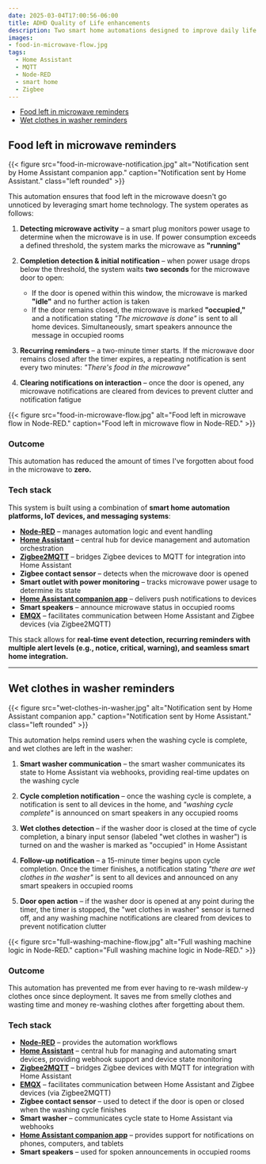 ```yaml
---
date: 2025-03-04T17:00:56-06:00
title: ADHD Quality of Life enhancements
description: Two smart home automations designed to improve daily life in a neurodivergent household—intelligent reminders to prevent food from being forgotten in the microwave and wet clothes from sitting in the washer.
images:
- food-in-microwave-flow.jpg
tags:
  - Home Assistant
  - MQTT
  - Node-RED
  - smart home
  - Zigbee
---
```

<!-- no toc -->
- [Food left in microwave reminders](#food-left-in-microwave-reminders)
- [Wet clothes in washer reminders](#wet-clothes-in-washer-reminders)

## **Food left in microwave reminders**

{{< figure src="food-in-microwave-notification.jpg" alt="Notification sent by Home Assistant companion app." caption="Notification sent by Home Assistant." class="left rounded" >}}

This automation ensures that food left in the microwave doesn't go unnoticed by leveraging smart home technology. The system operates as follows:

1. **Detecting microwave activity** – a smart plug monitors power usage to determine when the microwave is in use. If power consumption exceeds a defined threshold, the system marks the microwave as **"running"**

2. **Completion detection & initial notification** – when power usage drops below the threshold, the system waits **two seconds** for the microwave door to open:
   - If the door is opened within this window, the microwave is marked **"idle"** and no further action is taken
   - If the door remains closed, the microwave is marked **"occupied,"** and a notification stating *"The microwave is done"* is sent to all home devices. Simultaneously, smart speakers announce the message in occupied rooms

3. **Recurring reminders** – a two-minute timer starts. If the microwave door remains closed after the timer expires, a repeating notification is sent every two minutes: *"There's food in the microwave"*

4. **Clearing notifications on interaction** – once the door is opened, any microwave notifications are cleared from devices to prevent clutter and notification fatigue

{{< figure src="food-in-microwave-flow.jpg" alt="Food left in microwave flow in Node-RED." caption="Food left in microwave flow in Node-RED." >}}

### Outcome

This automation has reduced the amount of times I've forgotten about food in the microwave to **zero.**

### Tech stack

This system is built using a combination of **smart home automation platforms, IoT devices, and messaging systems**:

- **[Node-RED](https://nodered.org/)** – manages automation logic and event handling
- **[Home Assistant](https://www.home-assistant.io/)** – central hub for device management and automation orchestration
- **[Zigbee2MQTT](https://www.zigbee2mqtt.io/)** – bridges Zigbee devices to MQTT for integration into Home Assistant
- **Zigbee contact sensor** – detects when the microwave door is opened
- **Smart outlet with power monitoring** – tracks microwave power usage to determine its state
- **[Home Assistant companion app](https://companion.home-assistant.io/)** – delivers push notifications to devices
- **Smart speakers** – announce microwave status in occupied rooms
- **[EMQX](https://www.emqx.com/)** – facilitates communication between Home Assistant and Zigbee devices (via Zigbee2MQTT)

This stack allows for **real-time event detection, recurring reminders with multiple alert levels (e.g., notice, critical, warning), and seamless smart home integration.**

---

## **Wet clothes in washer reminders**

{{< figure src="wet-clothes-in-washer.jpg" alt="Notification sent by Home Assistant companion app." caption="Notification sent by Home Assistant." class="left rounded" >}}

This automation helps remind users when the washing cycle is complete, and wet clothes are left in the washer:

1. **Smart washer communication** – the smart washer communicates its state to Home Assistant via webhooks, providing real-time updates on the washing cycle

2. **Cycle completion notification** – once the washing cycle is complete, a notification is sent to all devices in the home, and *"washing cycle complete"* is announced on smart speakers in any occupied rooms

3. **Wet clothes detection** – if the washer door is closed at the time of cycle completion, a binary input sensor (labeled "wet clothes in washer") is turned on and the washer is marked as "occupied" in Home Assistant

4. **Follow-up notification** – a 15-minute timer begins upon cycle completion. Once the timer finishes, a notification stating *"there are wet clothes in the washer"* is sent to all devices and announced on any smart speakers in occupied rooms

5. **Door open action** – if the washer door is opened at any point during the timer, the timer is stopped, the "wet clothes in washer" sensor is turned off, and any washing machine notifications are cleared from devices to prevent notification clutter

{{< figure src="full-washing-machine-flow.jpg" alt="Full washing machine logic in Node-RED." caption="Full washing machine logic in Node-RED." >}}

### Outcome

This automation has prevented me from ever having to re-wash mildew-y clothes once since deployment. It saves me from smelly clothes and wasting time and money re-washing clothes after forgetting about them.

### Tech stack

- **[Node-RED](https://nodered.org/)** – provides the automation workflows
- **[Home Assistant](https://www.home-assistant.io/)** – central hub for managing and automating smart devices, providing webhook support and device state monitoring
- **[Zigbee2MQTT](https://www.zigbee2mqtt.io/)** – bridges Zigbee devices with MQTT for integration with Home Assistant
- **[EMQX](https://www.emqx.com/)** – facilitates communication between Home Assistant and Zigbee devices (via Zigbee2MQTT)
- **Zigbee contact sensor** – used to detect if the door is open or closed when the washing cycle finishes
- **Smart washer** – communicates cycle state to Home Assistant via webhooks
- **[Home Assistant companion app](https://companion.home-assistant.io/)** – provides support for notifications on phones, computers, and tablets
- **Smart speakers** – used for spoken announcements in occupied rooms
